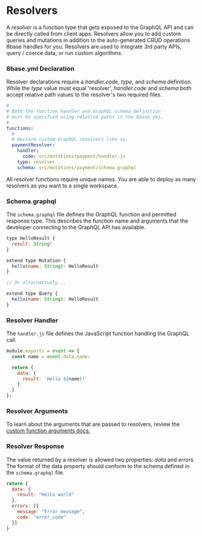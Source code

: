 # Resolvers

A *resolver* is a function type that gets exposed to the GraphQL API and can be directly called from client apps. Resolvers allow you to add custom queries and mutations in addition to the auto-generated CRUD operations 8base handles for you. Resolvers are used to integrate 3rd party APIs, query / coerce data, or run custom algorithms.

### 8base.yml Declaration
Resolver declarations require a *handler.code*, *type*, and *schema* definition. While the *type* value must equal 'resolver', *handler.code* and *schema* both accept relative path values to the resolver's two required files.

```yaml
#
# Both the function handler and GraphQL schema definition
# must be specified using relative paths in the 8base.yml.
#
functions:
  #
  # Declare custom GraphQL resolvers like so.
  paymentResolver:
    handler:
      code: src/mutations/payment/handler.js
    type: resolver
    schema: src/mutations/payment/schema.graphql
```
All resolver functions require unique names. You are able to deploy as many resolvers as you want to a single workspace.

### Schema.graphql
The `schema.graphql` file defines the GraphQL function and permitted response type. This describes the function name and arguments that the developer connecting to the GraphQL API has available.

```javascript
type HelloResult {
  result: String!
}

extend type Mutation {
  hello(name: String): HelloResult
}

// Or alternatively...

extend type Query {
  hello(name: String): HelloResult
}
```

### Resolver Handler
The `handler.js` file defines the JavaScript function handling the GraphQL call.

```javascript
module.exports = event => {
  const name = event.data.name;

  return {
    data: {
      result: `Hello ${name}!`
    }
  }
};
```

### Resolver Arguments
To learn about the arguments that are passed to resolvers, review the [custom function arguments docs.](./README.md#custom-function-arguments)

### Resolver Response

The value returned by a resolver is allowed two properties: *data* and *errors*. The format of the data property should conform to the schema defined in the `schema.graphql` file.

```javascript
return {
  data: {
    result: "Hello world"
  },
  errors: [{
    message: "Error message",
    code: "error_code"
  }]
}
```
